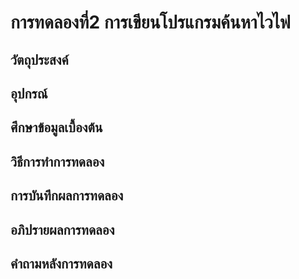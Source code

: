 # การทดลองที่2 การเขียนโปรแกรมค้นหาไวไฟ

## วัตถุประสงค์

## อุปกรณ์

## ศึกษาข้อมูลเบื้องต้น

## วิธีการทำการทดลอง

## การบันทึกผลการทดลอง

## อภิปรายผลการทดลอง

## คำถามหลังการทดลอง



